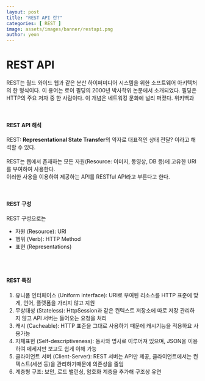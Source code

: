 ```yaml
---
layout: post
title: "REST API 란?" 
categories: [ REST ]
image: assets/images/banner/restapi.png
author: yeon
---
```


# REST API
REST는 월드 와이드 웹과 같은 분산 하이퍼미디어 시스템을 위한 소프트웨어 아키텍처의 한 형식이다. 이 용어는 로이 필딩의 2000년 박사학위 논문에서 소개되었다. 필딩은 HTTP의 주요 저자 중 한 사람이다. 이 개념은 네트워킹 문화에 널리 퍼졌다. 위키백과

<br>

#### REST API 해석
REST: **Representational State Transfer**의 약자로 대표적인 상태 전달? 이라고 해석할 수 있다. <br>
<br>
REST는 웹에서 존재하는 모든 자원(Resource: 이미지, 동영상, DB 등)에 고유한 URI를 부여하여 사용한다. <br>
이러한 사용을 이용하여 제공하는 API를 RESTful API라고 부른다고 한다. <br>

<br>

#### REST 구성
REST 구성으로는 <br>
- 자원 (Resource): URI
- 행위 (Verb): HTTP Method
- 표현 (Representations)

<br><br>

#### REST 특징
1. 유니폼 인터페이스 (Uniform interface): URI로 부여된 리소스를 HTTP 표준에 맞게, 언어, 플랫폼을 가리지 않고 지원
2. 무상태성 (Stateless): HttpSession과 같은 컨텍스트 저장소에 따로 저장 관리하지 않고 API 서버는 들어오는 요청을 처리
3. 캐시 (Cacheable): HTTP 표준을 그대로 사용하기 때문에 캐시기능을 적용하요 사용가능
4. 자체표현 (Self-descriptiveness): 동사와 명사로 이루어져 있으며, JSON을 이용하여 메세지만 보고도 쉽게 이해 가능
5. 클라이언트 서버 (Client-Server): REST 서버는 API만 제공, 클라이언트에서는 컨텍스트(세션 등)을 관리하기때문에 의존성을 줄임
6. 계층형 구조: 보안, 로드 밸런싱, 암호화 계층을 추가해 구조상 유연

<br><br><br>